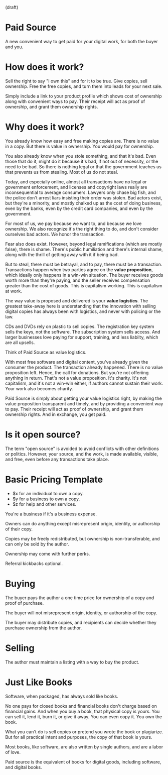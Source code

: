 (draft)

# Paid Source

A new convenient way to get paid for your digital work, for both the buyer and you. 

# How does it work?

Sell the right to say "I own this" and for it to be true. Give copies, sell ownership. Free the free copies, and turn them into leads for your next sale. 

Simply include a link to your product profile which shows cost of ownership along with convenient ways to pay. Their receipt will act as proof of ownership, and grant them ownership rights.

# Why does it work?

You already know how easy and free making copies are. There is no value in a copy. But there is value in ownership. You would pay for ownership.

You also already know when you stole something, and that it's bad. Even those that do it, might do it because it's bad, if not out of necessity, or the need to be bad. So there is nothing legal or that the government teaches us that prevents us from stealing. Most of us do not steal.

Today, and especially online, almost all transactions have no legal or government enforcement, and licenses and copyright laws really are inconsequential to average consumers. Lawyers only chase big fish, and the police don't arrest liars insisting their order was stolen. Bad actors exist, but they're a minority, and mostly chalked up as the cost of doing business, even by the banks, even by the credit card companies, and even by the government.

For most of us, we pay because we want to, and because we love ownership. We also recognize it's the right thing to do, and don't consider ourselves bad actors. We honor the transaction. 

Fear also does exist. However, beyond legal ramifications (which are mostly false), there is shame. There's public humiliation and there's internal shame, along with the thrill of getting away with it if being bad. 

But to steal, there must be betrayal, and to pay, there must be a transaction. Transactions happen when two parties agree on the **value proposition**, which ideally only happens in a win-win situation. The buyer receives goods worth more than they're paying, and the seller receives compensation greater than the cost of goods. This is capitalism working. This is capitalism at work. 

The way value is proposed and delivered is your **value logistics**. The greatest take-away here is understanding that the innovation with selling digital copies has always been with logistics, and never with policing or the law.

CDs and DVDs rely on plastic to sell copies. The registration key system sells the keys, not the software. The subscription system sells access. And larger businesses love paying for support, training, and less liabilty, which are all upsells.

Think of Paid Source as value logistics. 

With most free software and digital content, you've already given the consumer the product. The transaction already happened. There is no value proposition left. Hence, the call for donations. But you're not offeriing anything in return. That's not a value proposition. It's charity. It's not capitalism, and it's not a win-win either, if authors cannot sustain their work. Your work also becomes charity.

Paid Source is simply about getting your value logistics right, by making the value proposition transparent and timely, and by providing a convenient way to pay. Their receipt will act as proof of ownership, and grant them ownership rights. And in exchange, you get paid.



# Is it open source?

The term "open source" is avoided to avoid conflicts with other definitions or politics. However, your source, and the work, is made available, visible, and free, even before any transactions take place.


# Basic Pricing Template

- $x for an individual to own a copy.
- $y for a business to own a copy.
- $z for help and other services.

You're a business if it's a business expense.

Owners can do anything except misrepresent origin, identity, or authorship of their copy.

Copies may be freely redistributed, but ownership is non-transferable, and can only be sold by the author. 

Ownership may come with further perks. 

Referral kickbacks optional.



# Buying

The buyer pays the author a one time price for ownership of a copy and proof of purchase.

The buyer will not misrepresent origin, identity, or authorship of the copy.

The buyer may distribute copies, and recipients can decide whether they purchase ownership from the author.

# Selling

The author must maintain a listing with a way to buy the product.





# Just Like Books

Software, when packaged, has always sold like books.

No one pays for closed books and financial books don't charge based on financial gains. And when you buy a book, that physical copy is yours. You can sell it, lend it, burn it, or give it away. You can even copy it. You own the book. 

What you can't do is sell copies or pretend you wrote the book or plagiarize. But for all practical intent and purposes, the copy of that book is yours.

Most books, like software, are also written by single authors, and are a labor of love.

Paid source is the equivalent of books for digital goods, including software, and digital books.


